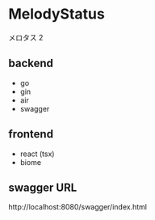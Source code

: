 # MelodyStatus

メロタス 2

## backend

- go
- gin
- air
- swagger

## frontend

- react (tsx)
- biome

## swagger URL

http://localhost:8080/swagger/index.html
